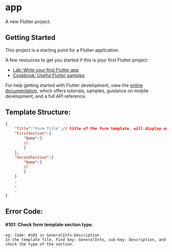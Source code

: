 # app

A new Flutter project.

## Getting Started

This project is a starting point for a Flutter application.

A few resources to get you started if this is your first Flutter project:

- [Lab: Write your first Flutter app](https://docs.flutter.dev/get-started/codelab)
- [Cookbook: Useful Flutter samples](https://docs.flutter.dev/cookbook)

For help getting started with Flutter development, view the
[online documentation](https://docs.flutter.dev/), which offers tutorials,
samples, guidance on mobile development, and a full API reference.

## Template Structure:
```json
{
    "Title":"Form Title",// title of the form template, will display on top of the form.
    "FirstSection":{
        "Name":{
        //
        }
    },
    "SecondSection":{
        "Name":{
        //
        }
    }
    .
    .
    .
}
```

## Error Code:
#### \#101: Check form template section type.  
```
eg: Code: #101 in GeneralInfo-Description  
In the template file, Find key: GeneralInfo, sub-key: Description, and check the type of the section.  
```

